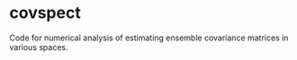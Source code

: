 covspect
========

Code for numerical analysis of estimating ensemble covariance matrices in various spaces.

